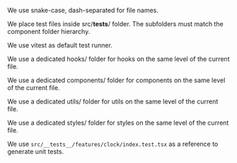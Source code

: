 We use snake-case, dash-separated for file names.

We place test files inside src/__tests__/ folder. The subfolders must match the component folder hierarchy.

We use vitest as default test runner.

We use a dedicated hooks/ folder for hooks on the same level of the current file.

We use a dedicated components/ folder for components on the same level of the current file.

We use a dedicated utils/ folder for utils on the same level of the current file.

We use a dedicated styles/ folder for styles on the same level of the current file.

We use `src/__tests__/features/clock/index.test.tsx` as a reference to generate unit tests.